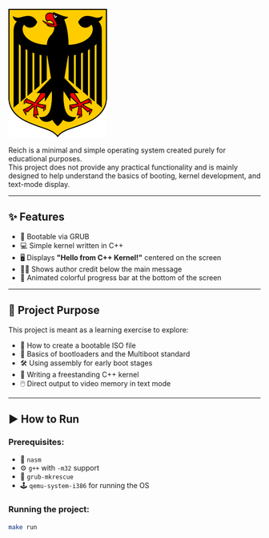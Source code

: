 
![ReichLogo](.github/assets/icon.png)

Reich is a minimal and simple operating system created purely for educational purposes.  
This project does not provide any practical functionality and is mainly designed to help understand the basics of booting, kernel development, and text-mode display.

---

## ✨ Features

- 🚀 Bootable via GRUB  
- 💻 Simple kernel written in C++  
- 🖥️ Displays **"Hello from C++ Kernel!"** centered on the screen  
- 👨‍💻 Shows author credit below the main message  
- 🌈 Animated colorful progress bar at the bottom of the screen  

---

## 🎯 Project Purpose

This project is meant as a learning exercise to explore:

- 📀 How to create a bootable ISO file  
- 🔧 Basics of bootloaders and the Multiboot standard  
- 🛠️ Using assembly for early boot stages  
- 🚧 Writing a freestanding C++ kernel  
- 🖱️ Direct output to video memory in text mode  

---

## ▶️ How to Run

### Prerequisites:

- 🧩 `nasm`  
- ⚙️ `g++` with `-m32` support  
- 🐧 `grub-mkrescue`  
- 🕹️ `qemu-system-i386` for running the OS  

### Running the project:

```bash
make run
